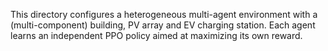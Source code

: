 This directory configures a heterogeneous multi-agent environment with
a (multi-component) building, PV array and EV charging station.  Each
agent learns an independent PPO policy aimed at maximizing its own reward.

